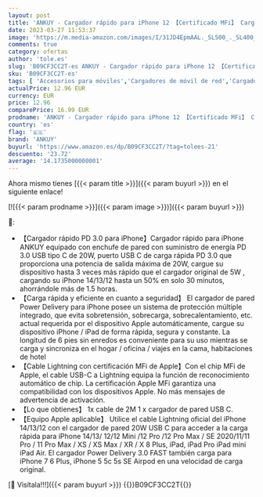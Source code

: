 ```yaml
---
layout: post
title: 'ANKUY - Cargador rápido para iPhone 12 【Certificado MFi】 Cargador de Pared de alimentación PD Tipo C de 20 W con Cable USB C de 6.5 pies a Lightning Compatible con iPhone13/12/12 Mini /12 Pro /12 Pro MAX /11'
date: 2023-03-27 11:53:37
image: 'https://m.media-amazon.com/images/I/31JD4EpmAAL._SL500_._SL400_.jpg'
comments: true
category: ofertas
author: 'tole.es'
slug: 'B09CF3CC2T-es ANKUY - Cargador rápido para iPhone 12 【Certificado MFi】...'
sku: 'B09CF3CC2T-es'
tags: [ 'Accesorios para móviles','Cargadores de móvil de red','Cargadores para móviles','Comunicación móvil y accesorios','Electrónica','ankuy','iphone','🇪🇸', ]
actualPrice: 12.96 EUR
currency: EUR
price: 12.96
comparePrice: 16.99 EUR
prodname: 'ANKUY - Cargador rápido para iPhone 12 【Certificado MFi】 Cargador de Pared de alimentación PD Tipo C de 20 W con Cable USB C de 6.5 pies a Lightning Compatible con iPhone13/12/12 Mini /12 Pro /12 Pro MAX /11'
country: 'es'
flag: '🇪🇸'
brand: 'ANKUY'
buyurl: 'https://www.amazon.es/dp/B09CF3CC2T/?tag=tolees-21'
descuento: '23.72'
average: '14.1735000000001'
---
```


Ahora mismo tienes [{{< param title >}}]({{< param buyurl >}}) en el siguiente enlace!

[![{{< param prodname >}}]({{< param image >}})]({{< param buyurl >}})

🔎:

- 【Cargador rápido PD 3.0 para iPhone】Cargador rápido para iPhone ANKUY equipado con enchufe de pared con suministro de energía PD 3.0 USB tipo C de 20W, puerto USB C de carga rápida PD 3.0 que proporciona una potencia de salida máxima de 20W, cargue su dispositivo hasta 3 veces más rápido que el cargador original de 5W , cargando su iPhone 14/13/12 hasta un 50% en solo 30 minutos, ahorrándole más de 1.5 horas.
- 【Carga rápida y eficiente en cuanto a seguridad】 El cargador de pared Power Delivery para iPhone posee un sistema de protección múltiple integrado, que evita sobretensión, sobrecarga, sobrecalentamiento, etc. actual requerida por el dispositivo Apple automáticamente, cargue su dispositivo iPhone / iPad de forma rápida, segura y constante. La longitud de 6 pies sin enredos es conveniente para su uso mientras se carga y sincroniza en el hogar / oficina / viajes en la cama, habitaciones de hotel
- 【Cable Lightning con certificación MFi de Apple】Con el chip MFi de Apple, el cable USB-C a Lightning equipa la función de reconocimiento automático de chip. La certificación Apple MFi garantiza una compatibilidad con los dispositivos Apple. No más mensajes de advertencia de activación.
- 【Lo que obtienes】 1x cable de 2M 1 x cargador de pared USB C.
- 【Equipo Apple aplicable】 Utilice el cable Lightning oficial del iPhone 14/13/12 con el cargador de pared 20W USB C para acceder a la carga rápida para iPhone 14/13/ 12/12 Mini /12 Pro /12 Pro Max / SE 2020/11/11 Pro / 11 Pro Max / XS / XS Max / XR / X 8 Plus, iPad, iPad Pro iPad mini iPad Air. El cargador Power Delivery 3.0 FAST también carga para iPhone 7 6 Plus, iPhone 5 5c 5s SE Airpod en una velocidad de carga original.

[🛒 Visítala!!!]({{< param buyurl >}})
{{<world>}}B09CF3CC2T{{</world>}}
